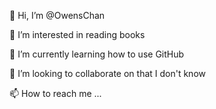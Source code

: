 👋 Hi, I’m @OwensChan

👀 I’m interested in reading books

🌱 I’m currently learning how to use GitHub

💞️ I’m looking to collaborate on that I don't know

📫 How to reach me ...
